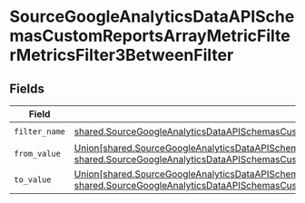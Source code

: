 # SourceGoogleAnalyticsDataAPISchemasCustomReportsArrayMetricFilterMetricsFilter3BetweenFilter


## Fields

| Field                                                                                                                                                                                                                                                                                                                                                       | Type                                                                                                                                                                                                                                                                                                                                                        | Required                                                                                                                                                                                                                                                                                                                                                    | Description                                                                                                                                                                                                                                                                                                                                                 |
| ----------------------------------------------------------------------------------------------------------------------------------------------------------------------------------------------------------------------------------------------------------------------------------------------------------------------------------------------------------- | ----------------------------------------------------------------------------------------------------------------------------------------------------------------------------------------------------------------------------------------------------------------------------------------------------------------------------------------------------------- | ----------------------------------------------------------------------------------------------------------------------------------------------------------------------------------------------------------------------------------------------------------------------------------------------------------------------------------------------------------- | ----------------------------------------------------------------------------------------------------------------------------------------------------------------------------------------------------------------------------------------------------------------------------------------------------------------------------------------------------------- |
| `filter_name`                                                                                                                                                                                                                                                                                                                                               | [shared.SourceGoogleAnalyticsDataAPISchemasCustomReportsArrayMetricFilterMetricsFilter3ExpressionFilterFilterFilterName](../../models/shared/sourcegoogleanalyticsdataapischemascustomreportsarraymetricfiltermetricsfilter3expressionfilterfilterfiltername.md)                                                                                            | :heavy_check_mark:                                                                                                                                                                                                                                                                                                                                          | N/A                                                                                                                                                                                                                                                                                                                                                         |
| `from_value`                                                                                                                                                                                                                                                                                                                                                | [Union[shared.SourceGoogleAnalyticsDataAPISchemasCustomReportsArrayMetricFilterMetricsFilter3ExpressionInt64Value, shared.SourceGoogleAnalyticsDataAPISchemasCustomReportsArrayMetricFilterMetricsFilter3ExpressionDoubleValue]](../../models/shared/sourcegoogleanalyticsdataapischemascustomreportsarraymetricfiltermetricsfilter3fromvalue.md)           | :heavy_check_mark:                                                                                                                                                                                                                                                                                                                                          | N/A                                                                                                                                                                                                                                                                                                                                                         |
| `to_value`                                                                                                                                                                                                                                                                                                                                                  | [Union[shared.SourceGoogleAnalyticsDataAPISchemasCustomReportsArrayMetricFilterMetricsFilter3ExpressionFilterInt64Value, shared.SourceGoogleAnalyticsDataAPISchemasCustomReportsArrayMetricFilterMetricsFilter3ExpressionFilterDoubleValue]](../../models/shared/sourcegoogleanalyticsdataapischemascustomreportsarraymetricfiltermetricsfilter3tovalue.md) | :heavy_check_mark:                                                                                                                                                                                                                                                                                                                                          | N/A                                                                                                                                                                                                                                                                                                                                                         |